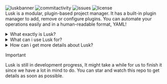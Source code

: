 ![luskbanner](https://github.com/user-attachments/assets/7e47b88e-4a7f-44ac-b7a4-0b683c7247d4)
![commitactivity](https://img.shields.io/github/commit-activity/w/luskproject/lusk?style=flat-square&label=Commit%20Activity&labelColor=%23141414&color=%23C0C0C0&cacheSeconds=10) ![issues](https://img.shields.io/github/issues/luskproject/lusk?style=flat-square&label=Open%20Issues&labelColor=%23141414&color=%23C0C0C0&cacheSeconds=10) ![license](https://img.shields.io/github/license/luskproject/lusk?style=flat-square&label=License&labelColor=%23141414&color=%23C0C0C0&cacheSeconds=10) <br>
Lusk is a modular, plugin-based project manager. It has a built-in plugin manager to add, remove or configure plugins. You can automate your operations easily and in a human-readable format, YAML!
<details>
<summary>What exactly is Lusk?</summary>
<blockquote>Lusk is... again, a plugin-based project manager. It is almost a wrapper for our custom plugin manager, so called Transits! Transits allow you to manipulate a shared context, you can do basic CRUD operations inside this context and use the data inside the context for your own applications. We've implemented our own plugin system to only allow actions, sub-actions and action extensions. With all of these combined, you get a basic document-based project manager.</blockquote>
</details>
<details>
<summary>What can i use Lusk for?</summary>
<blockquote>To manage your projects and automate certain build procedures. For example, let's say that you have several Javascript modules and you need to bundle them; you can write a Lusk document to tell Lusk that when a certain preset is called, certain actions must happen. After you write the preset details, you can run <br><br><pre><code>lusk make [preset_name]</code></pre> to run that preset to get whatever you've expected.</blockquote>
</details>
<details>
<summary>How can i get more details about Lusk?</summary>
<blockquote>You can check the wiki page: <a href="https://github.com/luskproject/lusk/wiki">https://github.com/luskproject/lusk/wiki</a></blockquote>
</details>

> [!IMPORTANT]
> Lusk is still in development progress, It might take a while for us to finish it since we have a lot in mind to do. You can star and watch this repo to get details as soon as possible.
